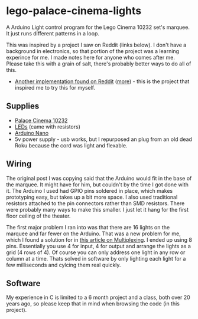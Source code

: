# lego-palace-cinema-lights

A Arduino Light control program for the Lego Cinema 10232 set's marquee.  It just runs different patterns in a loop.

This was inspired by a project I saw on Reddit (links below).  I don't have a background in electronics, so that portion of the project was a learning experince for me. I made notes here for anyone who comes after me.  Please take this with a grain of salt, there's probably better ways to do all of this.

* [Another implementation found on Reddit](https://www.reddit.com/r/lego/comments/m4bvcy/im_in_the_process_of_lighting_up_my_modular/) ([more](https://www.reddit.com/r/lego/comments/m52l1z/some_more_details_on_the_palace_cinema_marquee/)) - this is the project that inspired me to try this for myself.

## Supplies

* [Palace Cinema 10232](https://www.lego.com/en-us/product/palace-cinema-10232)
* [LEDs](https://www.amazon.com/gp/product/B07DW65QMM/ref=ppx_yo_dt_b_asin_title_o02_s00?ie=UTF8&psc=1) (came with resistors)
* [Arduino Nano](https://store.arduino.cc/usa/arduino-nano)
* 5v power supply - usb works, but I repurposed an plug from an old dead Roku because the cord was light and flexable.

## Wiring

The original post I was copying said that the Arduino would fit in the base of the marquee.  It might have for him, but couldn't by the time I got done with it. The Arduino I used had GPIO pins soldered in place, which makes prototyping easy, but takes up a bit more space. I also used traditional resistors attached to the pin connectors rather than SMD resistors. There were probably many ways to make this smaller. I just let it hang for the first floor ceiling of the theater.

The first major problem I ran into was that there are 16 lights on the marquee and far fewer on the Arduino. That was a new problem for me, which I found a solution for in [this article on Multiplexing](https://siytek.com/how-many-leds-can-an-arduino-control/).  I ended up using 8 pins.  Essentially you use 4 for input, 4 for output and arrange the lights as a grid (4 rows of 4).  Of course you can only address one light in any row or column at a time.  Thats solved in software by only lighting each light for a few milliseconds and cylcing them real quickly. 

## Software

My experience in C is limited to a 6 month project and a class, both over 20 years ago, so please keep that in mind when browsing the code (in this project). 
